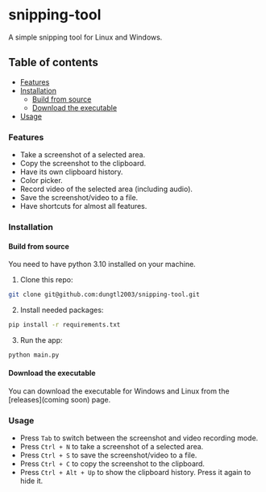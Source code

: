 # snipping-tool

A simple snipping tool for Linux and Windows.

## Table of contents

- [Features](#features)
- [Installation](#installation)
  - [Build from source](#build-from-source)
  - [Download the executable](#download-the-executable)
- [Usage](#usage)

### Features

- Take a screenshot of a selected area.
- Copy the screenshot to the clipboard.
- Have its own clipboard history.
- Color picker.
- Record video of the selected area (including audio).
- Save the screenshot/video to a file.
- Have shortcuts for almost all features.

### Installation

#### Build from source

You need to have python 3.10 installed on your machine.

1. Clone this repo:
``` bash
git clone git@github.com:dungtl2003/snipping-tool.git
```

2. Install needed packages:
``` bash
pip install -r requirements.txt
```

3. Run the app:
``` bash
python main.py
```

#### Download the executable

You can download the executable for Windows and Linux from the [releases](coming soon) page.

### Usage

- Press `Tab` to switch between the screenshot and video recording mode.
- Press `Ctrl + N` to take a screenshot of a selected area.
- Press `Ctrl + S` to save the screenshot/video to a file.
- Press `Ctrl + C` to copy the screenshot to the clipboard.
- Press `Ctrl + Alt + Up` to show the clipboard history. Press it again to hide it.
